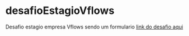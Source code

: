 # desafioEstagioVflows
Desafio estagio empresa Vflows sendo um formulario
<a href="https://kaylan00.github.io/desafioEstagioVflows/" target="_blank"> link do desafio aqui</a>


